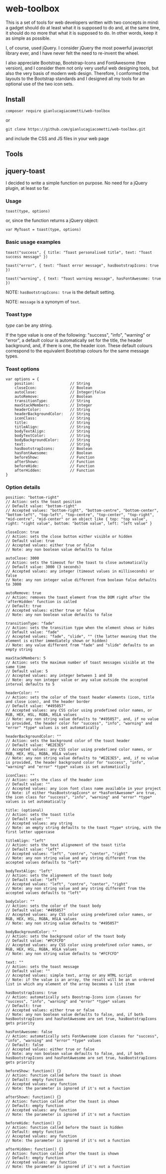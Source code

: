# web-toolbox

This is a set of tools for web developers written with two concepts in mind: a gadget should do at least what it is supposed to do and, at the same time, it should do no more that what it is supposed to do.
In other words, keep it as simple as possible.

I, of course, used jQuery. I consider jQuery the most powerful javascript library ever, and I have never felt the need to re-invent the wheel.

I also appreciate Bootstrap, Bootstrap-Icons and FontAwesome (free version), and I consider them not only very useful web designing tools, but also the very basis of modern web design.
Therefore, I conformed the layouts to the Bootstrap standards and I designed all my tools for an optional use of the two icon sets.

## Install
```
composer require gianlucagiacometti/web-toolbox
```
or
```
git clone https://github.com/gianlucagiacometti/web-toolbox.git
```
and include the CSS and JS files in your web page

## Tools

## jquery-toast

I decided to write a simple function on purpose. No need for a jQuery plugin, at least so far.

### Usage

```
toast(type, options)
```
or, since the function returns a jQuery object:
```
var MyToast = toast(type, options)
```
### Basic usage examples

```
toast("success", { title: "Toast personalised title", text: "Toast success message" })
```
```
toast("error", { text: "Toast error message", hasBootstrapIcons: true })
```
```
toast("warning", { text: "Toast warning message", hasFontAwesome: true })
```
NOTE: ```hasBootstrapIcons: true``` is the default setting.

NOTE: ```message``` is a synonym of ```text```.
### Toast type

*type* can be any string.

If the type value is one of the following: "success", "info", "warning" or "error", a default colour is automatically set for the title, the header background, and, if there is one, the header icon.
These default colours correspond to the equivalent Bootstrap colours for the same message types.

### Toast options

```
var options = {
    position:                // String
    closeIcon:               // Boolean
    autoClose:               // Integer|false
    autoRemove:              // Boolean
    transitionType:          // String
    maxStackMembers:         // Integer
    headerColor:             // String
    headerBackgroundColor:   // String
    iconClass:               // String
    title:                   // String
    titleAlign:              // String
    bodyTextAlign:           // String
    bodyTextColor:           // String
    bodyBackgroundColor:     // String
    text:                    // String
    hasBootstrapIcons:       // Boolean
    hasFontAwesome:          // Boolean
    beforeShow:              // Function
    afterShown:              // Function
    beforeHide:              // Function
    afterHidden:             // Function
}

```
### Option details

```
position: "bottom-right"
// Action: sets the toast position
// Default value: "bottom-right"
// Accepted values: "bottom-right", "bottom-centre", "bottom-center", "bottom-left", "top-left", "top-centre", "top-center", "top-right", "mid-centre", "mid-center" or an object like { top: "top value", right: "right value", bottom: "bottom value", left: "left value" } 

closeIcon: true
// Action: sets the close button either visible or hidden
// Default value: true
// Accepted values: either true or false
// Note: any non boolean value defaults to false

autoClose: 3000
// Action: sets the timeout for the toast to close automatically
// Default value: 3000 (3 seconds)
// Accepted values: any integer (timeout values in milliseconds) or false
// Note: any non integer value different from boolean false defaults to 3000

autoRemove: true
// Action: removes the toast element from the DOM right after the 'afterHidden' function is called 
// Default: true
// Accepted values: either true or false
// Note: any non boolean value defaults to false

transitionType: "fade"
// Action: sets the transition type when the element shows or hides 
// Default value: "fade"
// Accepted values: "fade", "slide", "" (the latter meaning that the element is either immediately shown or hidden)
// Note: any value different from "fade" and "slide" defaults to an empty string

maxStackMembers: 5
// Action: sets the maximum number of toast messages visible at the same time 
// Default value: 5
// Accepted values: any integer between 1 and 10
// Note: any non integer value or any value outside the accepted interval defaults to 5

headerColor: ""
// Action: sets the color of the toast header elements (icon, title and close icon), and the header border
// Default value: "#495057"
// Accepted values: any CSS color using predefined color names, or RGB, HEX, HSL, RGBA, HSLA values
// Note: any non string value defaults to "#495057", and, if no value is provided, the header color for "success", "info", "warning" and "error" *type* values is set automatically

headerBackgroundColor: ""
// Action: sets the background color of the toast header
// Default value: "#E2E3E5"
// Accepted values: any CSS color using predefined color names, or RGB, HEX, HSL, RGBA, HSLA values
// Note: any non string value defaults to "#E2E3E5", and, if no value is provided, the header background color for "success", "info", "warning" and "error" *type* values is set automatically

iconClass: ""
// Action: sets the class of the header icon
// Default value: ""
// Accepted values: any icon font class name available in your project 
// Note: if either *hasBootstrapIcons* or *hasFontAwesome* are true, the icon class for "success", "info", "warning" and "error" *type* values is set automatically

title: (optional)
// Action: sets the toast title 
// Default value: ""
// Accepted values: any string
// Note: an empty string defaults to the toast *type* string, with the first letter uppercase

titleAlign: "left"
// Action: sets the text alignement of the toast title 
// Default value: "left"
// Accepted values: "left", "centre", "center", "right"
// Note: any non string value and any string different from the accepted values defaults to "left"

bodyTextAlign: "left"
// Action: sets the alignement of the toast body 
// Default value: "left"
// Accepted values: "left", "centre", "center", "right"
// Note: any non string value and any string different from the accepted values defaults to "left"

bodyColor: ""
// Action: sets the color of the toast body
// Default value: "#495057"
// Accepted values: any CSS color using predefined color names, or RGB, HEX, HSL, RGBA, HSLA values
// Note: any non string value defaults to "#495057"

bodyBackgroundColor: ""
// Action: sets the background color of the toast body
// Default value: "#FCFCFD"
// Accepted values: any CSS color using predefined color names, or RGB, HEX, HSL, RGBA, HSLA values
// Note: any non string value defaults to "#FCFCFD"

text: ""
// Action: sets the toast message 
// Default value: ""
// Accepted values: simple text, array or any HTML script
// Note: if the value is an array, the result will be an un ordered list in which any element of the array becomes a list item

hasBootstrapIcons: true
// Action: automatically sets Boostrap-Icons icon classes for "success", "info", "warning" and "error" *type* values
// Default: true
// Accepted values: either true or false
// Note: any non boolean value defaults to false, and, if both hasBootstrapIcons and hasFontAwesome are set true, hasBootstrapIcons gets priority

hasFontAwesome: false
// Action: automatically sets FontAwesome icon classes for "success", "info", "warning" and "error" *type* values
// Default: false
// Accepted values: either true or false
// Note: any non boolean value defaults to false, and, if both hasBootstrapIcons and hasFontAwesome are set true, hasBootstrapIcons gets priority

beforeShow: function() {}
// Action: function called before the toast is shown
// Default: empty function
// Accepted values: any function
// Note: the parameter is ignored if it's not a function

afterShown: function() {}
// Action: function called after the toast is shown
// Default: empty function
// Accepted values: any function
// Note: the parameter is ignored if it's not a function

beforeHide: function() {}
// Action: function called before the toast is hidden
// Default: empty function
// Accepted values: any function
// Note: the parameter is ignored if it's not a function

afterHidden: function() {}
// Action: function called after the toast is shown
// Default: empty function
// Accepted values: any function
// Note: the parameter is ignored if it's not a function

```



